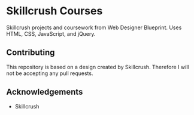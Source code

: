 # Skillcrush Courses
Skillcrush projects and coursework from Web Designer Blueprint. Uses HTML, CSS, JavaScript, and jQuery.

## Contributing
This repository is based on a design created by Skillcrush. Therefore I will not be accepting any pull requests.

## Acknowledgements
* Skillcrush
